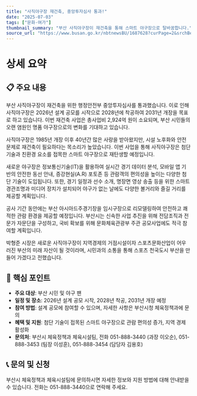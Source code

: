 ```yaml
---
title: "사직야구장 재건축, 중앙투자심사 통과!"
date: "2025-07-03"
tags: ["문화·여가"]
thumbnail_summary: "부산 사직야구장이 재건축을 통해 스마트 야구장으로 탈바꿈합니다."
source_url: "https://www.busan.go.kr/nbtnewsBU/1687628?curPage=2&srchBeginDt=&srchEndDt=&srchKey=&srchText="
---
```


# 상세 요약

## 📋 주요 내용
부산 사직야구장이 재건축을 위한 행정안전부 중앙투자심사를 통과했습니다. 이로 인해 사직야구장은 2026년 설계 공모를 시작으로 2028년에 착공하여 2031년 개장을 목표로 하고 있습니다. 이번 재건축 사업은 총사업비 2,924억 원이 소요되며, 부산 시민들의 오랜 염원인 명품 야구장으로의 변화를 기대하고 있습니다.

사직야구장은 1985년 개장 이후 40년간 많은 사랑을 받아왔지만, 시설 노후화와 안전 문제로 재건축이 필요하다는 목소리가 높았습니다. 이번 사업을 통해 사직야구장은 첨단 기술과 친환경 요소를 접목한 스마트 야구장으로 재탄생할 예정입니다. 

새로운 야구장은 정보통신기술(IT)을 활용하여 실시간 경기 데이터 분석, 모바일 앱 기반의 안전한 동선 안내, 증강현실(A.R) 포토존 등 관람객의 편의성을 높이는 다양한 첨단 기술이 도입됩니다. 또한, 경기 일정과 선수 소개, 명장면 영상 송출 등을 위한 스마트 경관조명과 미디어 장치가 설치되어 야구가 없는 날에도 다양한 볼거리와 즐길 거리를 제공할 계획입니다.

공사 기간 동안에는 부산 아시아드주경기장을 임시구장으로 리모델링하여 안전하고 쾌적한 관람 환경을 제공할 예정입니다. 부산시는 신속한 사업 추진을 위해 전담조직과 전문가 자문단을 구성하고, 국비 확보를 위해 문화체육관광부 주관 공모사업에도 적극 참여할 계획입니다.

박형준 시장은 새로운 사직야구장이 지역경제의 거점시설이자 스포츠문화산업이 어우러진 부산의 미래 자산이 될 것이라며, 시민과의 소통을 통해 스포츠 천국도시 부산을 만들어 가겠다고 전했습니다.

## 🎯 핵심 포인트
- **주요 대상**: 부산 시민 및 야구 팬
- **일정 및 장소**: 2026년 설계 공모 시작, 2028년 착공, 2031년 개장 예정
- **참여 방법**: 설계 공모에 참여할 수 있으며, 자세한 사항은 부산시청 체육정책과에 문의
- **혜택 및 지원**: 첨단 기술이 접목된 스마트 야구장으로 관람 편의성 증가, 지역 경제 활성화
- **문의처**: 부산시 체육정책과 체육시설팀, 전화 051-888-3440 (과장 이오순), 051-888-3453 (팀장 이성훈), 051-888-3454 (담당자 김용호)

## 📞 문의 및 신청
부산시 체육정책과 체육시설팀에 문의하시면 자세한 정보와 지원 방법에 대해 안내받을 수 있습니다. 전화는 051-888-3440으로 연락해 주세요.
